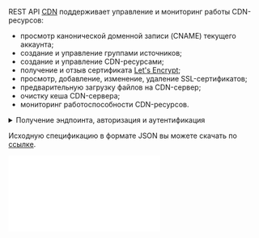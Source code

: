 REST API [CDN](../../../networks/dns/publicdns) поддерживает управление и мониторинг работы CDN-ресурсов:

- просмотр канонической доменной записи (CNAME) текущего аккаунта;
- создание и управление группами источников;
- создание и управление CDN-ресурсами;
- получение и отзыв сертификата [Let's Encrypt](https://letsencrypt.org/ru/);
- просмотр, добавление, изменение, удаление SSL-сертификатов;
- предварительную загрузку файлов на CDN-сервер;
- очистку кеша CDN-сервера;
- мониторинг работоспособности CDN-ресурсов.

<details>
<summary>Получение эндпоинта, авторизация и аутентификация</summary>

1. [Перейдите](https://msk.cloud.vk.com/app) в личный кабинет VK Cloud.
1. [Включите](/ru/base/account/instructions/account-manage/manage-2fa#vklyuchenie_2fa) двухфакторную аутентификацию, если это еще не сделано.
1. Включите доступ по API, если это еще не сделано:

   1. Нажмите на имя пользователя в шапке страницы и выберите **Безопасность**.
   1. Hажмите кнопку **Активировать доступ по API**.

1. Нажмите на имя пользователя в шапке страницы и выберите **Настройки проекта**.
1. Перейдите на вкладку **Доступ по API**.
1. [Получите](/ru/manage/tools-for-using-services/rest-api/case-keystone-token) токен доступа `X-Auth-Token`. Используйте токен в заголовке при отправке запросов.
1. Используйте эндпоинт `https://msk.cloud.vk.com/api/cdn/api/v1/` в строке запроса.

Пример запроса:

```curl
curl --location 'https://msk.cloud.vk.com/api/cdn/api/v1/projects/example4ef0547e5b222f/resources' \
--header 'X-Auth-Token: gAAAAABlcqk9GAzdp-XXXX'
```
</details>

<info>

Исходную спецификацию в формате JSON вы можете скачать по [ссылке](./assets/api-cdn.json "download").

</info>

![{swagger}](./assets/api-cdn.json)
